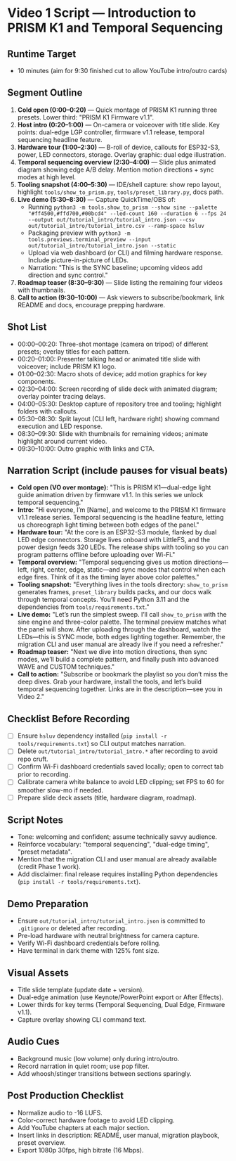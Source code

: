 # Video 1 Script — Introduction to PRISM K1 and Temporal Sequencing

## Runtime Target
- 10 minutes (aim for 9:30 finished cut to allow YouTube intro/outro cards)

## Segment Outline
1. **Cold open (0:00–0:20)** — Quick montage of PRISM K1 running three presets. Lower third: "PRISM K1 Firmware v1.1".
2. **Host intro (0:20–1:00)** — On-camera or voiceover with title slide. Key points: dual-edge LGP controller, firmware v1.1 release, temporal sequencing headline feature.
3. **Hardware tour (1:00–2:30)** — B-roll of device, callouts for ESP32-S3, power, LED connectors, storage. Overlay graphic: dual edge illustration.
4. **Temporal sequencing overview (2:30–4:00)** — Slide plus animated diagram showing edge A/B delay. Mention motion directions + sync modes at high level.
5. **Tooling snapshot (4:00–5:30)** — IDE/shell capture: show repo layout, highlight `tools/show_to_prism.py`, `tools/preset_library.py`, docs path.
6. **Live demo (5:30–8:30)** — Capture QuickTime/OBS of:
   - Running `python3 -m tools.show_to_prism --show sine --palette "#ff4500,#ffd700,#00bcd4" --led-count 160 --duration 6 --fps 24 --output out/tutorial_intro/tutorial_intro.json --csv out/tutorial_intro/tutorial_intro.csv --ramp-space hsluv`
   - Packaging preview with `python3 -m tools.previews.terminal_preview --input out/tutorial_intro/tutorial_intro.json --static`
   - Upload via web dashboard (or CLI) and filming hardware response. Include picture-in-picture of LEDs.
   - Narration: "This is the SYNC baseline; upcoming videos add direction and sync control."
7. **Roadmap teaser (8:30–9:30)** — Slide listing the remaining four videos with thumbnails.
8. **Call to action (9:30–10:00)** — Ask viewers to subscribe/bookmark, link README and docs, encourage prepping hardware.

## Shot List
- 00:00–00:20: Three-shot montage (camera on tripod) of different presets; overlay titles for each pattern.
- 00:20–01:00: Presenter talking head or animated title slide with voiceover; include PRISM K1 logo.
- 01:00–02:30: Macro shots of device; add motion graphics for key components.
- 02:30–04:00: Screen recording of slide deck with animated diagram; overlay pointer tracing delays.
- 04:00–05:30: Desktop capture of repository tree and tooling; highlight folders with callouts.
- 05:30–08:30: Split layout (CLI left, hardware right) showing command execution and LED response.
- 08:30–09:30: Slide with thumbnails for remaining videos; animate highlight around current video.
- 09:30–10:00: Outro graphic with links and CTA.

## Narration Script (include pauses for visual beats)
- **Cold open (VO over montage):** "This is PRISM K1—dual-edge light guide animation driven by firmware v1.1. In this series we unlock temporal sequencing."
- **Intro:** "Hi everyone, I’m [Name], and welcome to the PRISM K1 firmware v1.1 release series. Temporal sequencing is the headline feature, letting us choreograph light timing between both edges of the panel."
- **Hardware tour:** "At the core is an ESP32-S3 module, flanked by dual LED edge connectors. Storage lives onboard with LittleFS, and the power design feeds 320 LEDs. The release ships with tooling so you can program patterns offline before uploading over Wi-Fi."
- **Temporal overview:** "Temporal sequencing gives us motion directions—left, right, center, edge, static—and sync modes that control when each edge fires. Think of it as the timing layer above color palettes."
- **Tooling snapshot:** "Everything lives in the tools directory: `show_to_prism` generates frames, `preset_library` builds packs, and our docs walk through temporal concepts. You’ll need Python 3.11 and the dependencies from `tools/requirements.txt`."
- **Live demo:** "Let’s run the simplest sweep. I’ll call `show_to_prism` with the sine engine and three-color palette. The terminal preview matches what the panel will show. After uploading through the dashboard, watch the LEDs—this is SYNC mode, both edges lighting together. Remember, the migration CLI and user manual are already live if you need a refresher."
- **Roadmap teaser:** "Next we dive into motion directions, then sync modes, we’ll build a complete pattern, and finally push into advanced WAVE and CUSTOM techniques."
- **Call to action:** "Subscribe or bookmark the playlist so you don’t miss the deep dives. Grab your hardware, install the tools, and let’s build temporal sequencing together. Links are in the description—see you in Video 2."

## Checklist Before Recording
- [ ] Ensure `hsluv` dependency installed (`pip install -r tools/requirements.txt`) so CLI output matches narration.
- [ ] Delete `out/tutorial_intro/tutorial_intro.*` after recording to avoid repo cruft.
- [ ] Confirm Wi-Fi dashboard credentials saved locally; open to correct tab prior to recording.
- [ ] Calibrate camera white balance to avoid LED clipping; set FPS to 60 for smoother slow-mo if needed.
- [ ] Prepare slide deck assets (title, hardware diagram, roadmap).

## Script Notes
- Tone: welcoming and confident; assume technically savvy audience.
- Reinforce vocabulary: "temporal sequencing", "dual-edge timing", "preset metadata".
- Mention that the migration CLI and user manual are already available (credit Phase 1 work).
- Add disclaimer: final release requires installing Python dependencies (`pip install -r tools/requirements.txt`).

## Demo Preparation
- Ensure `out/tutorial_intro/tutorial_intro.json` is committed to `.gitignore` or deleted after recording.
- Pre-load hardware with neutral brightness for camera capture.
- Verify Wi-Fi dashboard credentials before rolling.
- Have terminal in dark theme with 125% font size.

## Visual Assets
- Title slide template (update date + version).
- Dual-edge animation (use Keynote/PowerPoint export or After Effects).
- Lower thirds for key terms (Temporal Sequencing, Dual Edge, Firmware v1.1).
- Capture overlay showing CLI command text.

## Audio Cues
- Background music (low volume) only during intro/outro.
- Record narration in quiet room; use pop filter.
- Add whoosh/stinger transitions between sections sparingly.

## Post Production Checklist
- Normalize audio to -16 LUFS.
- Color-correct hardware footage to avoid LED clipping.
- Add YouTube chapters at each major section.
- Insert links in description: README, user manual, migration playbook, preset overview.
- Export 1080p 30fps, high bitrate (16 Mbps).
